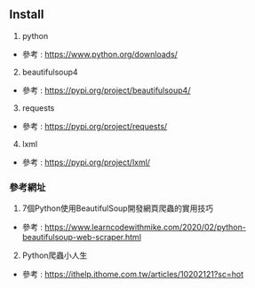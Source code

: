 ## Install

1. python
- 參考 : https://www.python.org/downloads/

2. beautifulsoup4
- 參考 : https://pypi.org/project/beautifulsoup4/

3. requests
- 參考 : https://pypi.org/project/requests/

4. lxml
- 參考 : https://pypi.org/project/lxml/

### 參考網址

1. 7個Python使用BeautifulSoup開發網頁爬蟲的實用技巧
- 參考 : https://www.learncodewithmike.com/2020/02/python-beautifulsoup-web-scraper.html

2. Python爬蟲小人生
- 參考 : https://ithelp.ithome.com.tw/articles/10202121?sc=hot
